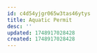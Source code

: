 ```yaml
---
id: c4d54yjgr065w3tas46ytys
title: Aquatic Permit
desc: ''
updated: 1748917028428
created: 1748917028428
---
```

